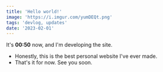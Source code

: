 ```yaml
---
title: 'Hello world!'
image: 'https://i.imgur.com/yumDEQt.png'
tags: 'devlog, updates'
date: '2023-02-01'
---
```


It's **00:50** now, and I'm developing the site. 
- Honestly, this is the best personal website I've ever made.
- That's it for now. See you soon.
